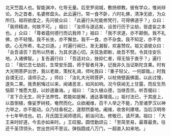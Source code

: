 北天竺国人也。智能渊冲，化导无量。后至罗阅城，敷扬顿教。彼有学众，惟尚辩论。为之首者，名婆修盘头。此云遍行。常一食不卧，六时礼佛，清净无欲，为众所归。祖将欲度之，先问彼众曰：​「此遍行头陀能修梵行，可得佛道乎？​」众曰：​「我师精进，何故不可。​」祖曰：​「汝师与道远矣，设苦行历于尘劫，皆虚妄之本也。​」众曰：​「尊者蕴何德行而讥我师？​」祖曰：​「我不求道，亦不颠倒。我不礼佛，亦不轻慢。我不长坐，亦不懈怠。我不一食，亦不杂食。我不知足，亦不贪欲。心无所希，名之曰道。​」时遍行闻已，发无漏智，欢喜赞叹。祖又语彼众曰：​「会吾语否？吾所以然者，为其求道心切。夫弦急即断，故吾不赞。令其住安乐地，入诸佛智。​」复告遍行曰：​「吾适对众，挫抑仁者，得无恼于衷乎？​」遍行曰：​「我忆念七劫前，生常安乐国，师于智者月净，记我非久当证斯陀含果。时有大光明菩萨出世，我以老故，策杖礼谒，师叱我曰：『重子轻父，一何鄙哉。』时我自谓无过，请师示之。​」师曰：​「汝礼大光明菩萨，以杖倚壁画佛面，以此过慢，遂失二果。我责躬悔过以来，闻诸恶言，如风如响。况今获闻无上甘露，而反生热恼耶？惟愿大慈，以妙道垂诲。​」祖曰：​「汝久植众德，当继吾宗。听吾偈曰：『言下合无生，同于法界性。若能如是解，通达事理竟。』」祖付法已，于其座上，以首倒植，像娑罗树枝，奄然而化。众欲阇维，百千人举之不能，乃至诸罗汉以神力举之，亦不能动。众乃炷香祝之，遂颓然委地。阇维，收舍利建塔。当后汉明帝十七年甲戌也。初，月氏国王闻师德风，躬诣问法。修敬已，请开演。祖曰：​「大王来时好道，今去亦如来时。​」王叹服。圆悟勤颂云：​「至简至易，最尊最贵。往还千圣顶领头，世出世间不思议。弹指圆成八万门，一超直入如来地。​」